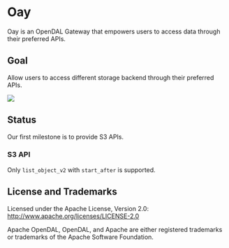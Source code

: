 # Oay

Oay is an OpenDAL Gateway that empowers users to access data through their preferred APIs.

## Goal

Allow users to access different storage backend through their preferred APIs.

![](https://user-images.githubusercontent.com/5351546/233089393-b4ce41df-3236-4dc7-969d-fa00468ae095.png)

## Status

Our first milestone is to provide S3 APIs.

### S3 API

Only `list_object_v2` with `start_after` is supported.

## License and Trademarks

Licensed under the Apache License, Version 2.0: http://www.apache.org/licenses/LICENSE-2.0

Apache OpenDAL, OpenDAL, and Apache are either registered trademarks or trademarks of the Apache Software Foundation.

